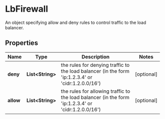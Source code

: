 

# LbFirewall

An object specifying allow and deny rules to control traffic to the load balancer.

## Properties

| Name | Type | Description | Notes |
|------------ | ------------- | ------------- | -------------|
|**deny** | **List&lt;String&gt;** | the rules for denying traffic to the load balancer (in the form &#39;ip:1.2.3.4&#39; or &#39;cidr:1.2.0.0/16&#39;) |  [optional] |
|**allow** | **List&lt;String&gt;** | the rules for allowing traffic to the load balancer (in the form &#39;ip:1.2.3.4&#39; or &#39;cidr:1.2.0.0/16&#39;) |  [optional] |



